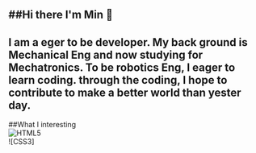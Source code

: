 ##Hi there I'm Min 👋
------------------------
I am a eger to be developer. My back ground is Mechanical Eng and now studying for Mechatronics. To be robotics Eng, I eager to learn coding. through the coding, I hope to contribute to make a better world than yester day. 
------------------------

##What I interesting<br/>
![HTML5](https://img.shields.io/badge/-HTML5-F05032?style=for-the-badge&logo=html5&logocolor=ffffff)<br/>
![CSS3]

<!--
**umeanz/umeanz** is a ✨ _special_ ✨ repository because its `README.md` (this file) appears on your GitHub profile.

Here are some ideas to get you started:

- 🔭 I’m currently working on ...
- 🌱 I’m currently learning ...
- 👯 I’m looking to collaborate on ...
- 🤔 I’m looking for help with ...
- 💬 Ask me about ...
- 📫 How to reach me: ...
- 😄 Pronouns: ...
- ⚡ Fun fact: ...
-->
